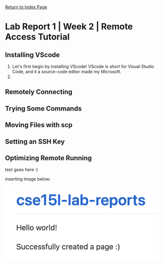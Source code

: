 [Return to Index Page](https://andrewonozuka.github.io/cse15l-lab-reports/index)

# Lab Report 1 | Week 2 | Remote Access Tutorial

## Installing VScode
1. Let's first begin by installing VScode! VScode is short for Visual Studio Code, and it a source-code editor made my Microsoft.
2. 

## Remotely Connecting


## Trying Some Commands


## Moving Files with scp


## Setting an SSH Key


## Optimizing Remote Running


text goes here :)

inserting image below:

![Image](https://raw.githubusercontent.com/andrewonozuka/cse15l-lab-reports/d18a5653fec18546b9e67cc7522c3d80327c5bec/Screen%20Shot%202022-04-08%20at%2008.13.01.png)

